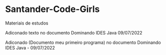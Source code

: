 # Santander-Code-Girls

Materiais de estudos

Adiconado texto no documento Dominando IDES Java 09/07/2022

Adiconado (Documento meu primeiro programa) no documento Dominando IDES Java - 09/07/2022

